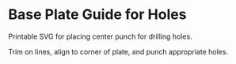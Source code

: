 # Base Plate Guide for Holes

Printable SVG for placing center punch for drilling holes.

Trim on lines, align to corner of plate, and punch appropriate holes.